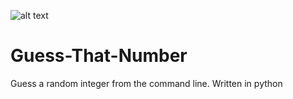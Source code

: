 ![alt text](https://files.realpython.com/media/python-logo.8eb72ea6927b.png)

# Guess-That-Number
Guess a random integer from the command line. Written in python 
